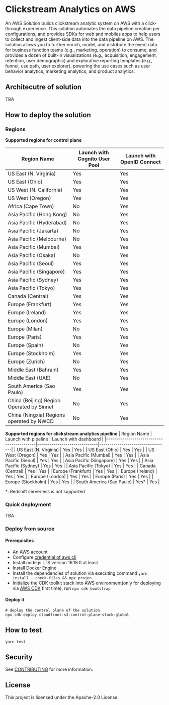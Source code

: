 # Clickstream Analytics on AWS

An AWS Solution builds clickstream analytic system on AWS with a click-through experience. 
This solution automates the data pipeline creation per configurations, 
and provides SDKs for web and mobiles apps to help users to collect and ingest client-side data into the data pipeline on AWS. 
The solution allows you to further enrich, model, and distribute the event data for business function teams (e.g., marketing, operation) to consume, 
and provides a dozen of built-in visualizations (e.g., acquisition, engagement, retention, user demographic) 
and explorative reporting templates (e.g., funnel, use path, user explorer), 
powering the use cases such as user behavior analytics, marketing analytics, and product analytics.

## Architecutre of solution

TBA

## How to deploy the solution

### Regions

**Supported regions for control plane**

| Region Name                               | Launch with Cognito User Pool         | Launch with OpenID Connect            |
|-------------------------------------------|---------------------------------------|---------------------------------------|
| US East (N. Virginia)                     | Yes  | Yes  |
| US East (Ohio)                            | Yes  | Yes  |
| US West (N. California)                   | Yes  | Yes  |
| US West (Oregon)                          | Yes  | Yes  |
| Africa (Cape Town)                        | No   | Yes  |
| Asia Pacific (Hong Kong)                  | No   | Yes  |
| Asia Pacific (Hyderabad)                  | No   | Yes  |
| Asia Pacific (Jakarta)                    | No   | Yes  |
| Asia Pacific (Melbourne)                  | No   | Yes  |
| Asia Pacific (Mumbai)                     | Yes  | Yes  |
| Asia Pacific (Osaka)                      | No   | Yes  |
| Asia Pacific (Seoul)                      | Yes  | Yes  |
| Asia Pacific (Singapore)                  | Yes  | Yes  |
| Asia Pacific (Sydney)                     | Yes  | Yes  |
| Asia Pacific (Tokyo)                      | Yes  | Yes  |
| Canada (Central)                          | Yes  | Yes  |
| Europe (Frankfurt)                        | Yes  | Yes  |
| Europe (Ireland)                          | Yes  | Yes  |
| Europe (London)                           | Yes  | Yes  |
| Europe (Milan)                            | No   | Yes  |
| Europe (Paris)                            | Yes  | Yes  |
| Europe (Spain)                            | No   | Yes  |
| Europe (Stockholm)                        | Yes  | Yes  |
| Europe (Zurich)                           | No   | Yes  |
| Middle East (Bahrain)                     | Yes  | Yes  |
| Middle East (UAE)                         | No   | Yes  |
| South America (Sao Paulo)                 | Yes  | Yes  |
| China (Beijing) Region Operated by Sinnet | No   | Yes  |
| China (Ningxia) Regions operated by NWCD  | No   | Yes  |

**Supported regions for clickstream analytics pipeline**
| Region Name                               | Launch with pipeline         | Launch with dashboard            |
|-------------------------------------------|------------------------------|----------------------------------|
| US East (N. Virginia)                     | Yes  | Yes  |
| US East (Ohio)                            | Yes  | Yes  |
| US West (Oregon)                          | Yes  | Yes  |
| Asia Pacific (Mumbai)                     | Yes  | Yes  |
| Asia Pacific (Seoul)                      | Yes  | Yes  |
| Asia Pacific (Singapore)                  | Yes  | Yes  |
| Asia Pacific (Sydney)                     | Yes  | Yes  |
| Asia Pacific (Tokyo)                      | Yes  | Yes  |
| Canada (Central)                          | Yes  | Yes  |
| Europe (Frankfurt)                        | Yes  | Yes  |
| Europe (Ireland)                          | Yes  | Yes  |
| Europe (London)                           | Yes  | Yes  |
| Europe (Paris)                            | Yes  | Yes  |
| Europe (Stockholm)                        | Yes  | Yes  |
| South America (Sao Paulo)                 | Yes* | Yes  |

*: Redshift serverless is not supported

### Quick deployment

TBA

### Deploy from source

#### Prerequisites

- An AWS account
- Configure [credential of aws cli][configure-aws-cli]
- Install node.js LTS version 16.18.0 at least
- Install Docker Engine
- Install the dependencies of solution via executing command `yarn install --check-files && npx projen`
- Initialize the CDK toolkit stack into AWS environment(only for deploying via [AWS CDK][aws-cdk] first time), run `npx cdk bootstrap`

#### Deploy it
```shell
# deploy the control plane of the solution 
npx cdk deploy cloudfront-s3-control-plane-stack-global
```

## How to test
```shell
yarn test
```

## Security

See [CONTRIBUTING](CONTRIBUTING.md#security-issue-notifications) for more information.

## License

This project is licensed under the Apache-2.0 License.

[configure-aws-cli]: https://docs.aws.amazon.com/zh_cn/cli/latest/userguide/cli-chap-configure.html
[aws-cdk]: https://aws.amazon.com/cdk/